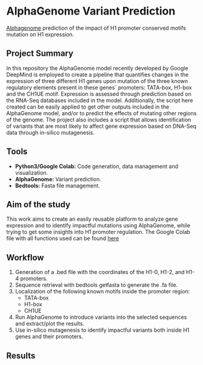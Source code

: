 # AlphaGenome Variant Prediction
[Alphagenome](https://github.com/google-deepmind/alphagenome) prediction of the impact of H1 promoter conserved motifs mutation on H1 expression.
## Project Summary
In this repository the AlphaGenome model recently developed by Google DeepMind is employed to create a pipeline that quantifies changes in the expression of three different H1 genes upon mutation of the three known regulatory elements present in these genes´ promoters: TATA-box, H1-box and the CH1UE motif. Expression is assessed through prediction based on the RNA-Seq databases included in the model. Additionally, the script here created can be easily applied to get other outputs included in the AlphaGenome model, and/or to predict the effects of mutating other regions of the genome.
The project also includes a script that allows identification of variants that are most likely to affect gene expression based on DNA-Seq data through in-silico mutagenesis.
## Tools
- **Python3/Google Colab:** Code generation, data management and visualization.
- **AlphaGenome:** Variant prediction.
- **Bedtools:** Fasta file management.
## Aim of the study
This work aims to create an easily reusable platform to analyze gene expression and to identify impactful mutations using AlphaGenome, while trying to get some insights into H1 promoter regulation. The Google Colab file with all functions used can be found [here]()
## Workflow
1) Generation of a .bed file with the coordinates of the H1-0, H1-2, and H1-4 promoters.
2) Sequence retrieval with bedtools getfasta to generate the .fa file.
3) Localization of the following known motifs inside the promoter region:
   - TATA-box
   - H1-box
   - CH1UE
4) Run AlphaGenome to introduce variants into the selected sequences and extract/plot the results.
5) Use in-silico mutagenesis to identify impactful variants both inside H1 genes and their promoters.
## Results

